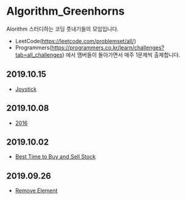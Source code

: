# Algorithm_Greenhorns
Alorithm 스터디하는 코딩 풋내기들의 모임입니다.
* LeetCode(https://leetcode.com/problemset/all/)
* Programmers(https://programmers.co.kr/learn/challenges?tab=all_challenges)
에서 맴버들이 돌아가면서 매주 1문제씩 출제합니다.

## 2019.10.15
* [Joystick](https://programmers.co.kr/learn/courses/30/lessons/42860)

## 2019.10.08
* [2016](https://programmers.co.kr/learn/courses/30/lessons/12901/)

## 2019.10.02
* [Best Time to Buy and Sell Stock](https://leetcode.com/problems/best-time-to-buy-and-sell-stock/)

## 2019.09.26
* [Remove Element](https://leetcode.com/problems/remove-element/)

